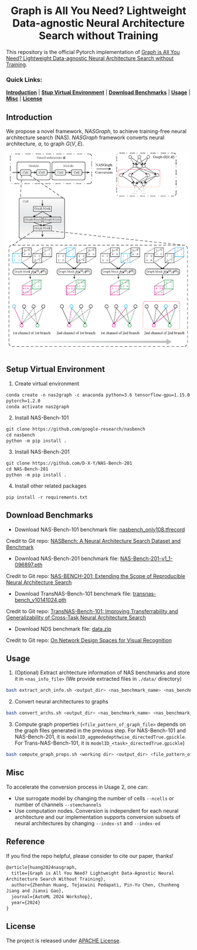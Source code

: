 <h1  align="center" > Graph is All You Need? Lightweight Data-agnostic Neural Architecture Search without Training </h1>

This repository is the official Pytorch implementation of [Graph is All You Need? Lightweight Data-agnostic Neural Architecture Search without Training]().

<h3> Quick Links: </h3>

[**Introduction**](#introduction)
| [**Stup Virtual Environment**](#setup-virtual-environment)
| [**Download Benchmarks**](#download-benchmarks)
| [**Usage**](#usage)
| [**Misc**](#misc)
| [**License**](#license)

## Introduction

We propose a novel framework, *NASGraph*, to achieve training-free neural architecture search (NAS). *NASGraph* framework converts neural architecture, $a$, to graph $G(V, E)$. 
<div align="center">
  <img src="assets/illustrate_supernode_agg.png" width="700">
</div>
<br>

## Setup Virtual Environment

1. Create virtual environment
```
conda create -n nas2graph -c anaconda python=3.6 tensorflow-gpu=1.15.0 pytorch=1.2.0
conda activate nas2graph
```

2. Install NAS-Bench-101
```
git clone https://github.com/google-research/nasbench
cd nasbench
python -m pip install .
```

3. Install NAS-Bench-201
```
git clone https://github.com/D-X-Y/NAS-Bench-201
cd NAS-Bench-201
python -m pip install .
```

4. Install other related packages
```
pip install -r requirements.txt
```

## Download Benchmarks

- Download NAS-Bench-101 benchmark file: [nasbench_only108.tfrecord](https://storage.googleapis.com/nasbench/nasbench_only108.tfrecord)

Credit to Git repo: [NASBench: A Neural Architecture Search Dataset and Benchmark](https://github.com/google-research/nasbench)

- Download NAS-Bench-201 benchmark file: [NAS-Bench-201-v1_1-096897.pth](https://drive.google.com/open?id=16Y0UwGisiouVRxW-W5hEtbxmcHw_0hF_)

Credit to Git repo: [NAS-BENCH-201: Extending the Scope of Reproducible Neural Architecture Search](https://github.com/D-X-Y/NAS-Bench-201)

- Download TransNAS-Bench-101 benchmark file: [transnas-bench_v10141024.pth](https://drive.google.com/drive/folders/1HlLr2ihZX_ZuV3lJX_4i7q4w-ZBdhJ6o?usp=share_link)

Credit to Git repo: [ TransNAS-Bench-101: Improving Transferrability and Generalizability of Cross-Task Neural Architecture Search](https://github.com/yawen-d/TransNASBench)

- Download NDS benchmark file: [data.zip](https://dl.fbaipublicfiles.com/nds/data.zip)

Credit to Git repo: [On Network Design Spaces for Visual Recognition](https://github.com/facebookresearch/nds)

## Usage

1. (Optional) Extract archtecture information of NAS benchmarks and store it in `<nas_info_file>` (We provide extracted files in `./data/` directory)

```bash
bash extract_arch_info.sh <output_dir> <nas_benchmark_name> <nas_benchmark_file>
```

2. Convert neural architectures to graphs

```bash
bash convert_archs.sh <output_dir> <nas_benchmark_name> <nas_benchmark_file> <nas_info_file>
```

3. Compute graph properties (`<file_pattern_of_graph_file>` depends on the graph files generated in the previous step. For NAS-Bench-101 and NAS-Bench-201, it is `modelID_aggmodedepthwise_directedTrue.gpickle`. For Trans-NAS-Bench-101, it is `modelID_<task>_directedTrue.gpickle`)

```bash
bash compute_graph_props.sh <working dir> <output_dir> <file_pattern_of_graph_file> <nas_benchmark_name>
```


## Misc

To accelerate the conversion process in Usage 2, one can:

- Use surrogate model by changing the number of cells `--ncells` or number of channels `--stemchannels` 
- Use computation nodes. Conversion is independent for each neural architecture and our implementation supports conversion subsets of neural architectures by changing `--index-st` and `--index-ed` 


## Reference

If you find the repo helpful, please consider to cite our paper, thanks!

```
@article{huang2024nasgraph,
  title={Graph is All You Need? Lightweight Data-Agnostic Neural Architecture Search Without Training},
  author={Zhenhan Huang, Tejaswini Pedapati, Pin-Yu Chen, Chunheng Jiang and Jianxi Gao},
  journal={AutoML 2024 Workshop},
  year={2024}
}
```


## License

The project is released under [APACHE License](LICENSE).

